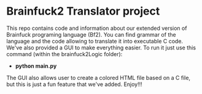 # Brainfuck2 Translator project
This repo contains code and information about our extended version of
Brainfuck programing language (Bf2). You can find grammar of the language
and the code allowing to translate it into executable C code.
We've also provided a GUI to make everything easier.
To run it just use this command (within the brainfuck2Logic folder):
 - **python main.py** </br>

The GUI also allows user to create a colored HTML file based on a C file,
but this is just a fun feature that we've added.
Enjoy!!!
